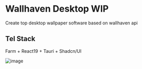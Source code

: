 # Wallhaven Desktop WIP

Create top desktop wallpaper software based on wallhaven api

## Tel Stack

Farm + React19 + Tauri + Shadcn/UI

![image](https://github.com/user-attachments/assets/3d9c5c66-f876-4c10-b5e2-695f98b43ff0)
